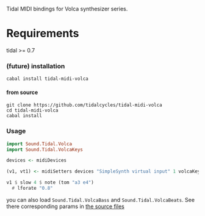 Tidal MIDI bindings for Volca synthesizer series.

# Requirements

tidal >= 0.7

### (future) installation

```shell
cabal install tidal-midi-volca
```

#### from source

```shell
git clone https://github.com/tidalcycles/tidal-midi-volca
cd tidal-midi-volca
cabal install
```

### Usage


```haskell
import Sound.Tidal.Volca
import Sound.Tidal.VolcaKeys

devices <- midiDevices

(v1, vt1) <- midiSetters devices "SimpleSynth virtual input" 1 volcaKeysController getNow

v1 $ slow 4 $ note (tom "a3 e4")
  # lforate "0.8"
```

you can also load `Sound.Tidal.VolcaBass` and `Sound.Tidal.VolcaBeats`.
See there corresponding params in [the source files](Sound/Tidal/)